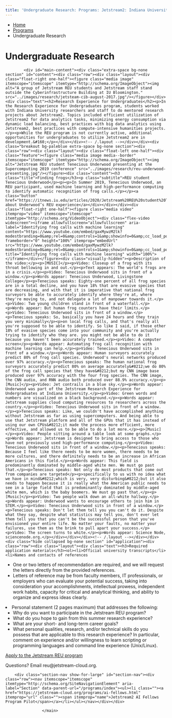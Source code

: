 ```yaml
---
title: 'Undergraduate Research: Programs: Jetstream2: Indiana University'
---
```


<main><div class="content-top"><div class="section breadcrumbs"><div class="row"><div class="layout"><ul itemscope="itemscope" itemtype="http://schema.org/BreadcrumbList"><li itemprop="itemListElement" itemscope="itemscope" itemtype="http://schema.org/ListItem"><a href="../index.html" itemprop="item"><span itemprop="name">Home</span></a><meta content="1" itemprop="position"/></li><li itemprop="itemListElement" itemscope="itemscope" itemtype="http://schema.org/ListItem"><a href="index.html" itemprop="item"><span itemprop="name">Programs</span></a><meta content="2" itemprop="position"/></li><li class="current" itemprop="itemListElement" itemscope="itemscope" itemtype="http://schema.org/ListItem"><span itemprop="name">Undergraduate Research</span><meta content="3" itemprop="position"/></li></ul></div></div></div><div class="section page-title bg-none"><div class="row"><div class="layout"><h1>Undergraduate Research</h1></div></div></div></div>
                    
            <div id="main-content"><div class="extra-space bg-none section" id="content"><div class="row"><div class="layout"><div class="float-right one-half"><figure class="media image" itemscope="itemscope" itemtype="http://schema.org/ImageObject"><img alt="A group of Jetstream REU students and Jetstream staff stand outside the Cyberinfrastructure Building at IU Bloomington." src="../images/research/jetsteam-cib-august-2017.jpg"/></figure></div><div class="text"><h2>Research Experience for Undergraduates</h2><p>In the Research Experience for Undergraduates program, students worked with Indiana University researchers and staff to do mentored research projects about Jetstream2. Topics included efficient utilization of Jetstream2 for data analytics tasks, minimizing energy consumption via dynamic load balancing, best practices with big data analytics using Jetstream2, best practices with compute-intensive humanities projects.</p><p>While the REU program is not currently active, additional opportunities for undergraduates to utilize Jetstream2 are in development.&#160;</p></div></div><!-- /.layout --></div></div><div class="breakout bg-paleblue extra-space bg-none section"><div class="row"><div class="layout"><div class="float-left one-half"><div class="feature"><figure class="media image media--border" itemscope="itemscope" itemtype="http://schema.org/ImageObject"><img alt="Jetstream REU student Tenecious Underwood presenting at the Supercomputing 2019 conference" src="../images/research/reu-underwood-presenting.jpg"/></figure><div class="content"><h3 class="title">Finding frogs</h3><p class="subtitle">REU student Tenecious Underwood</p><p><p>In Summer 2019, Tenecious Underwood, an REU participant, used machine learning and high-performance computing to identify automatic recognition of frog calls.</p></p><a class="button" href="https://itnews.iu.edu/articles/2020/Jetstream%20REU%20student%20Tenecious%20Underwood%20awarded%20prize%20at%20ERN%20conference.php">Learn about Underwood’s REU experience</a></div></div></div><div class="float-right one-half"><figure class="media video" itemprop="video" itemscope="itemscope" itemtype="http://schema.org/VideoObject"><div class="flex-video widescreen"><iframe allowfullscreen="allowfullscreen" aria-label="Identifying frog calls with machine learning" content="https://www.youtube.com/embed/gaxMywzM2lk?modestbranding=0&amp;rel=0&amp;controls=1&amp;showinfo=0&amp;cc_load_policy=1" frameborder="0" height="100%" itemprop="embedUrl" src="https://www.youtube.com/embed/gaxMywzM2lk?modestbranding=0&amp;rel=0&amp;controls=1&amp;showinfo=0&amp;cc_load_policy=1" title="Identifying frog calls with machine learning" width="100%"></iframe></div></figure><div class="visually-hidden"><p>Description of the video:</p><p>[MUSIC]</p><p>Video: Closeup of a frog with its throat bellowing in and out.</p><p>Text appears: The world's frogs are in a crisis.</p><p>Video: Tenecious Underwood sits in front of a window.</p><p>Words appear: Tenecious Underwood, Livingstone College</p><p>Tenecious speaks: Eighty-one percent of all frog species are in a total decline, and you have 18% that are evasive species that are decreasing, and with that it is imperative that national frog surveyors be able to accurately identify where they're at, where they're moving to, and not delegate a lot of manpower towards it.</p><p>Video: Two young children stand in front of a waterfall.</p><p>Words appear: But human frog counters have their limits.</p><p>Video: Tenecious Underwood sits in front of a window.</p><p>Tenecious speaks: So, basically you have 24 hours and they train you very minimally</p><p>on local frog calls, and that's really all you're supposed to be able to identify. So like I said, if those other 18% of evasive species come into your community and you're actually trying to identify who they are. you might not be able to do it because you haven't been accurately trained.</p><p>Video: A computer screen</p><p>Words appear: Automating frog call recognition with machine learning can help.</p><p>Video: Tenecious Underwood sits in front of a window.</p><p>Words appear: Human surveyors accurately predict 80% of frog call species. Underwood's neural networks produced over 97% accuracy.</p><p>Tenecious speaks: The human national frog surveyors accurately predict 80% on average accurately&#8212;we do 80% of the frog call species that they have&#8212;but my CNN image base produced over 97% accuracy with the four frog species. The CNN image, the CNN audio, and RNN audio both produced over 88.9% accuracy.</p><p>[Music]</p><p>Video: Jet contrails in a blue sky.</p><p>Words appear: Underwood was part of the Jetstream Research Experience for Undergraduates at Indiana University.</p><p>Video: Green words and numbers are visualized on a black background.</p><p>Words appear: Jetstream supplies cloud computing resources to researchers across the country.</p><p>Video: Tenecious Underwood sits in front of a window.</p><p>Tenecious speaks: Like, we couldn't have accomplished anything without Jetstream as far as using supercomputers. And being able to use that Jetstream platform and all of the GPUs that it has instead of using our own CPUs&#8212;it made the process more efficient, more effective, and allowed us to be able to do a lot more.</p><p>[Music]</p><p>Video: People sitting around a table look at some graphs.</p><p>Words appear: Jetstream is designed to bring access to those who have not previously used high-performance computing.</p><p>Video: Tenecious Underwood sits in front of a window.</p><p>Tenecious speaks: Because I feel like there needs to be more women, there needs to be more cultures, and there definitely needs to be an increase in African Americans in this field.</p><p>Words appear: This field is predominantly dominated by middle-aged white men. We must go past that.</p><p>Tenecious speaks: Not only do most products that come out from companies are targeted</p><p>specifically to us with no idea what we have in mind&#8212;which is very, very disturbing&#8212;but it also needs to happen because it is really what the American public needs to see in a large field that is predominantly dominated by middle-aged white men, which is the baby boomers. We must go past that.</p><p>[Music]</p><p>Video: Two people walk down an all-white hallway.</p><p>Words appear: Underwood wants to encourage others to join him in STEM.</p><p>Video: Tenecious Underwood sits in front of a window.</p><p>Tenecious speaks: Don't let them tell you you can't do it. Despite what they say, despite what statistics may tell you, don't ever let them tell you that you can't be the successful person that you've envisioned your entire life. No matter your faults, no matter your failures, use them as the brink to pull apart your success.</p><p>Video: The screen turns to white.</p><p>Words appear: Science Node, sciencenode.org.</p></div></div></div><!-- /.layout --></div></div><div class="hide collapsed bg-none section" id="application"><div class="row"><div class="layout"><div class="text"><h3>Required application materials</h3><ol><li>Official university transcripts</li><li>Names and contacts of references
<ul><li>One or two letters of recommendation are required, and we will request the letters directly from the provided references.</li><li>Letters of reference may be from faculty members, IT professionals, or employers who can evaluate your potential success, taking into consideration your accomplishments, intellectual prowess, independent work habits, capacity for critical and analytical thinking, and ability to organize and express ideas clearly.</li></ul></li><li>Personal statement (2 pages maximum) that addresses the following:
<ul><li>Why do you want to participate in the Jetstream REU program?</li><li>What do you hope to gain from this summer research experience?</li><li>What are your short- and long-term career goals?</li><li>What personal qualities, research, and/or technical skills do you possess that are applicable to this research experience? In particular, comment on experience and/or willingness to learn scripting or programming languages and command line experience (Unix/Linux).</li></ul></li></ol><a class="button" href="reu-application.html">Apply to the Jetstream REU program</a><p>Questions? Email <span ery="absbyybj" uers="erh@wrgfgernz-pybhq.bet">&#114;&#101;&#117;&#64;&#106;&#101;&#116;&#115;&#116;&#114;&#101;&#97;&#109;&#45;&#99;&#108;&#111;&#117;&#100;&#46;&#111;&#114;&#103;</span>.</p></div></div><!-- /.layout --></div></div></div>
                                
          
    
                    
        
    
        <div class="section-nav show-for-large" id="section-nav"><div class="row"><nav itemscope="itemscope" itemtype="http://schema.org/SiteNavigationElement" aria-label="Section" data-parent-url="/programs/index"><ul><li class=""><a href="https://jetstream-cloud.org/programs/ai-fellows.html" itemprop="url" class=""><span itemprop="name">Jetstream2 AI Fellows Program Pilot</span></a></li></ul></nav></div></div>
    
                    </main>
